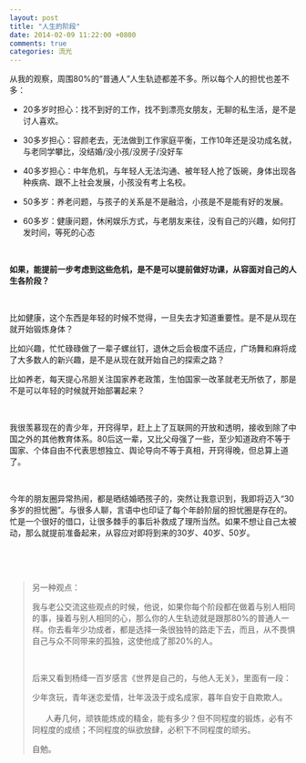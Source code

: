 ```yaml
---
layout: post
title: "人生的阶段"
date: 2014-02-09 11:22:00 +0800
comments: true
categories: 流光
---
```

<p>从我的观察，周围80%的“普通人”人生轨迹都差不多。所以每个人的担忧也差不多：</p><ul class="edui-filter-circle"><li><p>20多岁时担心：找不到好的工作，找不到漂亮女朋友，无聊的私生活，是不是讨人喜欢。</p></li><li><p>30多岁担心：容颜老去，无法做到工作家庭平衡，工作10年还是没功成名就，与老同学攀比，没结婚/没小孩/没房子/没好车</p></li><li><p>40多岁担心：中年危机，与年轻人无法沟通、被年轻人抢了饭碗，身体出现各种疾病、跟不上社会发展，小孩没有考上名校。</p></li><li><p>50多岁：养老问题，与孩子的关系是不是融洽，小孩是不是能有好的发展。</p></li><li><p>60多岁：健康问题，休闲娱乐方式，与老朋友来往，没有自己的兴趣，如何打发时间，等死的心态</p></li></ul><p>&nbsp;</p><p><strong>如果，能提前一步考虑到这些危机，是不是可以提前做好功课，从容面对自己的人生各阶段？</strong></p><p>&nbsp;</p><p>比如健康，这个东西是年轻的时候不觉得，一旦失去才知道重要性。是不是从现在就开始锻炼身体？</p><p>比如兴趣，忙忙碌碌做了一辈子螺丝钉，退休之后会极度不适应，广场舞和麻将成了大多数人的新兴趣，是不是从现在就开始自己的探索之路？</p><p>比如养老，每天提心吊胆关注国家养老政策，生怕国家一改革就老无所依了，那是不是可以年轻的时候就开始部署起来？</p><p>&nbsp;</p><p>我很羡慕现在的青少年，开窍得早，赶上上了互联网的开放和透明，接收到除了中国之外的其他教育体系。80后这一辈，又比父母强了一些，至少知道政府不等于国家、个体自由不代表思想独立、舆论导向不等于真相，开窍得晚，但总算上道了。</p><p>&nbsp;</p><p>今年的朋友圈异常热闹，都是晒结婚晒孩子的，突然让我意识到，我即将迈入“30多岁的担忧圈”。与很多人聊，言语中也印证了每个年龄阶层的担忧圈是存在的。忙是一个很好的借口，让很多棘手的事后补救成了理所当然。如果不想让自己太被动，那么就提前准备起来，从容应对即将到来的30岁、40岁、50岁。<br></p><p>&nbsp;</p><p>&nbsp;</p><blockquote><p>另一种观点：</p><p>我与老公交流这些观点的时候，他说，如果你每个阶段都在做着与别人相同的事，操着与别人相同的心，那么你的人生轨迹就是跟那80%的普通人一样。你去看年少功成者，都是选择一条很独特的路走下去，而且，从不畏惧自己与众不同带来的孤独，这使他成了那20%的人。</p><p>&nbsp;</p><p>后来又看到杨绛一百岁感言《世界是自己的，与他人无关》，里面有一段：</p><p><span> 少年贪玩，青年迷恋爱情，壮年汲汲于成名成家，暮年自安于自欺欺人。</span><br><br><span> &nbsp;&nbsp;&nbsp;&nbsp;&nbsp;&nbsp;人寿几何，顽铁能炼成的精金，能有多少？但不同程度的锻炼，必有不同程度的成绩；不同程度的纵欲放肆，必积下不同程度的顽劣。</span><br></p><p>自勉。</p></blockquote>
